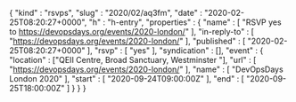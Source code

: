 {
  "kind" : "rsvps",
  "slug" : "2020/02/aq3fm",
  "date" : "2020-02-25T08:20:27+0000",
  "h" : "h-entry",
  "properties" : {
    "name" : [ "RSVP yes to https://devopsdays.org/events/2020-london/" ],
    "in-reply-to" : [ "https://devopsdays.org/events/2020-london/" ],
    "published" : [ "2020-02-25T08:20:27+0000" ],
    "rsvp" : [ "yes" ],
    "syndication" : [],
    "event" : {
      "location" : ["QEII Centre, Broad Sanctuary, Westminster "],
      "url" : [ "https://devopsdays.org/events/2020-london/" ],
      "name" : [ "DevOpsDays London 2020" ],
      "start" : [ "2020-09-24T09:00:00Z" ],
      "end" : [ "2020-09-25T18:00:00Z" ]
    }
  }
}
